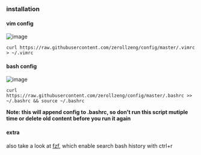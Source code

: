 ### installation

#### vim config

![image](https://user-images.githubusercontent.com/38289304/78627566-60bacf00-78c4-11ea-97ea-5ed185a55826.png)

 ```
curl https://raw.githubusercontent.com/zerollzeng/config/master/.vimrc > ~/.vimrc
 ```

#### bash config

![image](https://user-images.githubusercontent.com/38289304/78627477-1cc7ca00-78c4-11ea-9005-98e4f714c73f.png)

```
curl https://raw.githubusercontent.com/zerollzeng/config/master/.bashrc >> ~/.bashrc && source ~/.bashrc
```

**Note: this will append config to .bashrc, so don't run this script mutiple time or delete old content before you run it again**

#### extra

also take a look at [fzf](https://github.com/junegunn/fzf), which enable search bash history with ctrl+r

